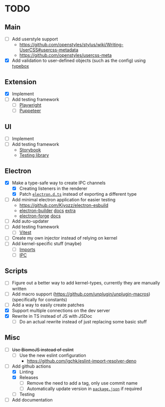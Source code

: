 # TODO

## Main
- [ ] Add userstyle support
  - https://github.com/openstyles/stylus/wiki/Writing-UserCSS#usercss-metadata
  - https://github.com/openstyles/usercss-meta
- [x] Add validation to user-defined objects (such as the config) using [typebox](https://github.com/sinclairzx81/typebox)

## Extension
- [x] Implement
- [ ] Add testing framework
  - [ ] [Playwright](https://playwright.dev/docs/chrome-extensions)
  - [ ] [Puppeteer](https://pptr.dev/guides/chrome-extensions)

## UI
- [ ] Implement
- [ ] Add testing framework
  - [Storybook](https://github.com/storybookjs/storybook)
  - [Testing library](https://github.com/testing-library/svelte-testing-library)

## Electron
- [x] Make a type-safe way to create IPC channels
  - [x] Creating listeners in the renderer
  - [x] Patch [`electron.d.ts`](./vendor/electron.d.ts) instead of exporting a different type
- [ ] Add minimal electron application for easier testing
  - https://github.com/Kiyozz/electron-esbuild
  - [electron-builder](https://github.com/electron-userland/electron-builder) [docs](https://www.electron.build/api/electron-builder.html) [extra](https://github.com/enso-org/enso/blob/develop/app/ide-desktop/lib/client/electron-builder-config.ts)
  - [electron-forge](https://github.com/electron/forge) [docs](https://js.electronforge.io/modules/_electron_forge_core.html)
- [ ] Add auto-updater
- [ ] Add testing framework
  - [ ] [Vitest](https://github.com/vitest-dev/vitest)
- [ ] Create my own injector instead of relying on kernel
- [ ] Add kernel-specific stuff (maybe)
  - [ ] [Imports](https://github.com/kernel-mod/electron/blob/master/tsconfig.json#L9)
  - [ ] [IPC](https://github.com/kernel-mod/electron/blob/master/src/main/ipc.ts)

## Scripts
- [ ] Figure out a better way to add kernel-types, currently they are manually written
- [ ] Add macro support (https://github.com/unplugin/unplugin-macros) (specifically for constants)
- [ ] Add a way to easily create patches
- [x] Support multiple connections on the dev server
- [x] Rewrite in TS instead of JS with JSDoc
  - [ ] Do an actual rewrite instead of just replacing some basic stuff

## Misc
- [ ] ~~Use BiomeJS instead of eslint~~
  - [ ] Use the new eslint configuration
    - https://github.com/jgchk/eslint-import-resolver-deno
- [ ] Add github actions
  - [x] Linting
  - [x] Releases
    - [ ] Remove the need to add a tag, only use commit name
    - [ ] Automatically update version in [`package.json`](./package.json) if required
  - [ ] Testing
- [ ] Add documentation

